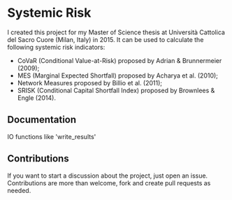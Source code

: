 # Systemic Risk

I created this project for my Master of Science thesis at Università Cattolica del Sacro Cuore (Milan, Italy) in 2015.
It can be used to calculate the following systemic risk indicators:
* CoVaR (Conditional Value-at-Risk) proposed by Adrian & Brunnermeier (2009);
* MES (Marginal Expected Shortfall) proposed by Acharya et al. (2010);
* Network Measures proposed by Billio et al. (2011);
* SRISK (Conditional Capital Shortfall Index) proposed by Brownlees & Engle (2014).

## Documentation

IO functions like 'write_results'



## Contributions

If you want to start a discussion about the project, just open an issue.
Contributions are more than welcome, fork and create pull requests as needed.

